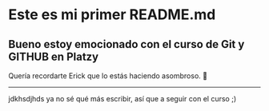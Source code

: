 # Este es mi primer README.md

## Bueno estoy emocionado con el curso de Git y GITHUB en Platzy

Quería recordarte Erick que lo estás haciendo asombroso. :green_heart:


------------

jdkhsdjhds ya no sé qué más escribir, así que a seguir con el curso ;)